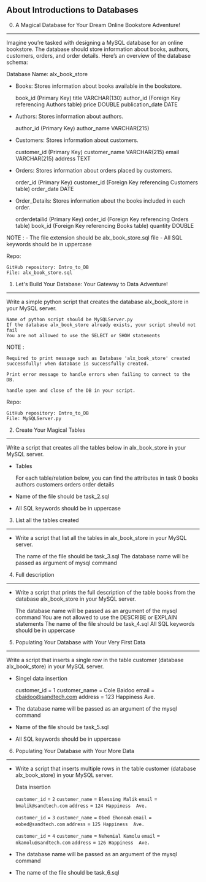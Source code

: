 About Introductions to Databases
--------------------------------------------------------------------------------------------------

0. A Magical Database for Your Dream Online Bookstore Adventure!
--------------------------------------------------------------------------------------------------

Imagine you’re tasked with designing a MySQL database for an online bookstore.
The database should store information about books, authors, customers, orders, and order details.
Here’s an overview of the database schema:

Database Name: alx_book_store

- Books: Stores information about books available in the bookstore.

	book_id (Primary Key)
	title VARCHAR(130)
	author_id (Foreign Key referencing Authors table)
	price DOUBLE
	publication_date DATE

- Authors: Stores information about authors.

	author_id (Primary Key)
	author_name VARCHAR(215)

- Customers: Stores information about customers.

	customer_id (Primary Key)
	customer_name VARCHAR(215)
	email VARCHAR(215)
	address TEXT

- Orders: Stores information about orders placed by customers.

	order_id (Primary Key)
	customer_id (Foreign Key referencing Customers table)
	order_date DATE

- Order_Details: Stores information about the books included in each order.

	orderdetailid (Primary Key)
	order_id (Foreign Key referencing Orders table)
	book_id (Foreign Key referencing Books table)
	quantity DOUBLE

NOTE : - The file extension should be alx_book_store.sql file - All SQL keywords should be in uppercase

Repo:

	GitHub repository: Intro_to_DB
	File: alx_book_store.sql

1. Let's Build Your Database: Your Gateway to Data Adventure!
--------------------------------------------------------------------------------------------------

Write a simple python script that creates the database alx_book_store in your MySQL server.

	Name of python script should be MySQLServer.py
	If the database alx_book_store already exists, your script should not fail
	You are not allowed to use the SELECT or SHOW statements

NOTE :

	Required to print message such as Database 'alx_book_store' created successfully! when database is successfully created.

	Print error message to handle errors when failing to connect to the DB.

	handle open and close of the DB in your script.

Repo:

	GitHub repository: Intro_to_DB
	File: MySQLServer.py

2. Create Your Magical Tables
--------------------------------------------------------------------------------------------------

Write a script that creates all the tables below in alx_book_store in your MySQL server.

- Tables

	For each table/relation below, you can find the attributes in task 0
	 books
	 authors
	 customers
	 orders
	 order details
- Name of the file should be task_2.sql

- All SQL keywords should be in uppercase

3. List all the tables created
--------------------------------------------------------------------------------------------------

- Write a script that list all the tables in alx_book_store in your MySQL server.

	The name of the file should be task_3.sql
	The database name will be passed as argument of mysql command

4. Full description
--------------------------------------------------------------------------------------------------

- Write a script that prints the full description of the table books from the database alx_book_store in your MySQL server.

	The database name will be passed as an argument of the mysql command
	You are not allowed to use the DESCRIBE or EXPLAIN statements
	The name of the file should be task_4.sql
	All SQL keywords should be in uppercase

5. Populating Your Database with Your Very First Data
--------------------------------------------------------------------------------------------------

Write a script that inserts a single row in the table customer (database alx_book_store) in your MySQL server.

- Singel data insertion

	customer_id = 1
	customer_name = Cole Baidoo
	email = cbaidoo@sandtech.com
	address = 123 Happiness Ave.

- The database name will be passed as an argument of the mysql command

- Name of the file should be task_5.sql

- All SQL keywords should be in uppercase

6. Populating Your Database with Your More Data
--------------------------------------------------------------------------------------------------

- Write a script that inserts multiple rows in the table customer (database alx_book_store) in your MySQL server.

	Data insertion

	`customer_id` = `2`
	`customer_name` = `Blessing Malik`
	`email` = `bmalik@sandtech.com`
	`address` = `124 Happiness  Ave.`

	`customer_id` = `3`
	`customer_name` = `Obed Ehoneah`
	`email` = `eobed@sandtech.com`
	`address` = `125 Happiness  Ave.`

	`customer_id` = `4`
	`customer_name` = `Nehemial Kamolu`
	`email` = `nkamolu@sandtech.com`
	`address` = `126 Happiness  Ave.`

- The database name will be passed as an argument of the mysql command

- The name of the file should be task_6.sql
